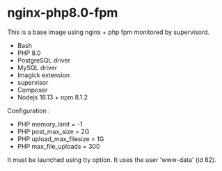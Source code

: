 # nginx-php8.0-fpm

This is a base image using nginx + php fpm monitored by supervisord.

- Bash
- PHP 8.0
- PostgreSQL driver
- MySQL driver
- Imagick extension
- supervisor
- Composer
- Nodejs 16.13 + npm 8.1.2

Configuration : 

- PHP memory_limit = -1
- PHP post_max_size = 2G
- PHP upload_max_filesize = 1G
- PHP max_file_uploads = 300

It must be launched using tty option.
It uses the user 'www-data' (id 82).
